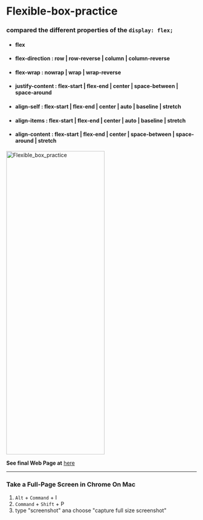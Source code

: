 # Flexible-box-practice

### compared the different properties of the `display: flex;`

*   #### flex
*   #### flex-direction : row | row-reverse | column | column-reverse
*   #### flex-wrap : nowrap | wrap | wrap-reverse
*   #### justify-content : flex-start | flex-end | center | space-between | space-around
*   #### align-self : flex-start | flex-end | center | auto | baseline | stretch
*   #### align-items : flex-start | flex-end | center | auto | baseline | stretch
*   #### align-content : flex-start | flex-end | center | space-between | space-around | stretch

<img src="http://preview.ibb.co/jtxNtS/Flexible_box_practice.png" alt="Flexible_box_practice" border="0" style="width:260px; height:800px;">

__See final Web Page at__ [here](https://jinwangq.github.io/Flexible-box-practice/)

---
### Take a Full-Page Screen in Chrome On Mac

 1. `Alt` + `Command` + I
 2. `Command` + `Shift` + P
 3. type "screenshot" ana choose "capture full size screenshot" 


